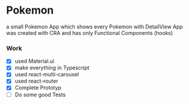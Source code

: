 # Pokemon
a small Pokemon App which shows every Pokemon with DetailView
App was created with CRA and has only Functional Components (hooks)

### Work

- [x] used Material.ui
- [x] make everything in Typescript
- [x] used react-multi-carousel
- [x] used react-router
- [x] Complete Prototyp
- [ ] Do some good Tests